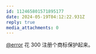 ```yaml
---
id: 112465801571895177
date: 2024-05-19T04:12:22.931Z
reply: true
media_attachments: 0
---
```


[@error](https://m-i.im/@error) 花 300 注册个商标保护起来。

